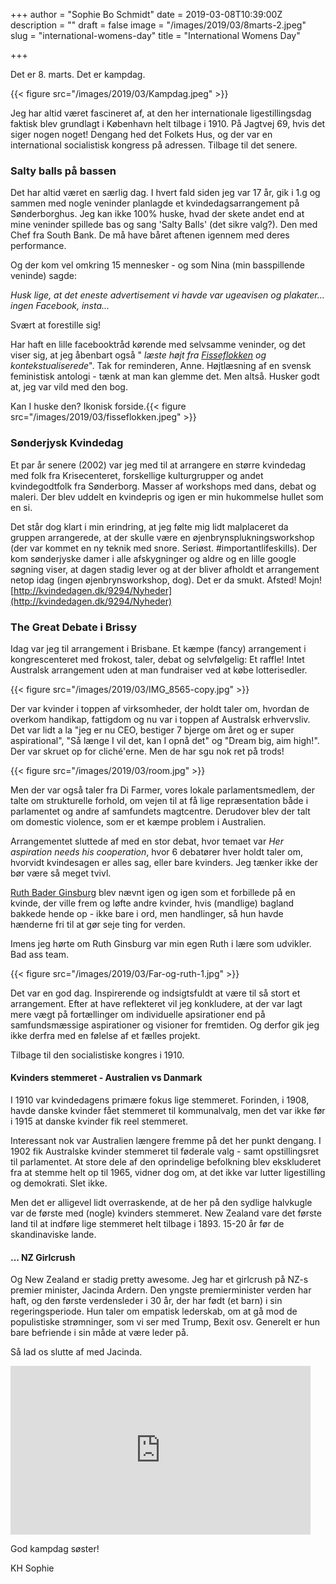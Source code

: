 +++
author = "Sophie Bo Schmidt"
date = 2019-03-08T10:39:00Z
description = ""
draft = false
image = "/images/2019/03/8marts-2.jpeg"
slug = "international-womens-day"
title = "International Womens Day"

+++


Det er 8. marts. Det er kampdag.

{{< figure src="/images/2019/03/Kampdag.jpeg" >}}

Jeg har altid været fascineret af, at den her internationale ligestillingsdag faktisk blev grundlagt i København helt tilbage i 1910. På Jagtvej 69, hvis det siger nogen noget! Dengang hed det Folkets Hus, og der var en international socialistisk kongress på adressen. Tilbage til det senere.

### Salty balls på bassen

Det har altid været en særlig dag. I hvert fald siden jeg var 17 år, gik i 1.g og sammen med nogle veninder planlagde et kvindedagsarrangement på Sønderborghus. Jeg kan ikke 100% huske, hvad der skete andet end at mine veninder spillede bas og sang 'Salty Balls' (det sikre valg?). Den med Chef fra South Bank. De må have båret aftenen igennem med deres performance.

Og der kom vel omkring 15 mennesker - og som Nina (min basspillende veninde) sagde:

_Husk lige, at det eneste advertisement vi havde var ugeavisen og plakater... ingen Facebook, insta..._

Svært at forestille sig!

Har haft en lille facebooktråd kørende med selvsamme veninder, og det viser sig, at jeg åbenbart også " _læste højt fra [Fisseflokken](https://www.boganmeldelse.com/8775140438) og kontekstualiserede_". Tak for reminderen, Anne. Højtlæsning af en svensk feministisk antologi - tænk at man kan glemme det. Men altså. Husker godt at, jeg var vild med den bog.

Kan I huske den? Ikonisk forside.{{< figure src="/images/2019/03/fisseflokken.jpeg" >}}

### Sønderjysk Kvindedag

Et par år senere (2002) var jeg med til at arrangere en større kvindedag med folk fra Krisecenteret, forskellige kulturgrupper og andet kvindegodtfolk fra Sønderborg. Masser af workshops med dans, debat og maleri. Der blev uddelt en kvindepris og igen er min hukommelse hullet som en si.

Det står dog klart i min erindring, at jeg følte mig lidt malplaceret da gruppen arrangerede, at der skulle være en øjenbrynsplukningsworkshop (der var kommet en ny teknik med snore. Seriøst. #importantlifeskills). Der kom sønderjyske damer i alle afskygninger og aldre og en lille google søgning viser, at dagen stadig lever og at der bliver afholdt et arrangement netop idag (ingen øjenbrynsworkshop, dog). Det er da smukt. Afsted! Mojn! [http://kvindedagen.dk/9294/Nyheder](http://kvindedagen.dk/9294/Nyheder)

### The Great Debate i Brissy

Idag var jeg til arrangement i Brisbane. Et kæmpe (fancy) arrangement i kongrescenteret med frokost, taler, debat og selvfølgelig: Et raffle! Intet Australsk arrangement uden at man fundraiser ved at købe lotterisedler.

{{< figure src="/images/2019/03/IMG_8565-copy.jpg" >}}

Der var kvinder i toppen af virksomheder, der holdt taler om, hvordan de overkom handikap, fattigdom og nu var i toppen af Australsk erhvervsliv. Det var lidt a la "jeg er nu CEO, bestiger 7 bjerge om året og er super aspirational", "Så længe I vil det, kan I opnå det" og "Dream big, aim high!". Der var skruet op for cliché'erne. Men de har sgu nok ret på trods!

{{< figure src="/images/2019/03/room.jpg" >}}

Men der var også taler fra Di Farmer, vores lokale parlamentsmedlem, der talte om strukturelle forhold, om vejen til at få lige repræsentation både i parlamentet og andre af samfundets magtcentre. Derudover blev der talt om domestic violence, som er et kæmpe problem i Australien.

Arrangementet sluttede af med en stor debat, hvor temaet var _Her aspiration needs his cooperation_, hvor 6 debatører hver holdt taler om, hvorvidt kvindesagen er alles sag, eller bare kvinders. Jeg tænker ikke der bør være så meget tvivl.

[Ruth Bader Ginsburg](https://en.wikipedia.org/wiki/Ruth_Bader_Ginsburg) blev nævnt igen og igen som et forbillede på en kvinde, der ville frem og løfte andre kvinder, hvis (mandlige) bagland bakkede hende op - ikke bare i ord, men handlinger, så hun havde hænderne fri til at gør seje ting for verden.

Imens jeg hørte om Ruth Ginsburg var min egen Ruth i lære som udvikler. Bad ass team.

{{< figure src="/images/2019/03/Far-og-ruth-1.jpg" >}}

Det var en god dag. Inspirerende og indsigtsfuldt at være til så stort et arrangement. Efter at have reflekteret vil jeg konkludere, at der var lagt mere vægt på fortællinger om individuelle  apsirationer end på samfundsmæssige aspirationer og visioner for fremtiden. Og derfor gik jeg ikke derfra med en følelse af et fælles projekt.

Tilbage til den socialistiske kongres i 1910.

#### Kvinders stemmeret - Australien vs Danmark

I 1910 var kvindedagens primære fokus lige stemmeret. Forinden, i 1908, havde danske kvinder fået stemmeret til kommunalvalg, men det var ikke før i 1915 at danske kvinder fik reel stemmeret.

Interessant nok var Australien længere fremme på det her punkt dengang. I 1902 fik Australske kvinder stemmeret til føderale valg - samt opstillingsret til parlamentet. At store dele af den oprindelige befolkning blev ekskluderet fra at stemme helt op til 1965, vidner dog om, at det ikke var lutter ligestilling og demokrati. Slet ikke.

Men det er alligevel lidt overraskende, at de her på den sydlige halvkugle var de første med (nogle) kvinders stemmeret. New Zealand vare det første land til at indføre lige stemmeret helt tilbage i 1893. 15-20 år før de skandinaviske lande.

#### ... NZ Girlcrush

Og New Zealand er stadig pretty awesome. Jeg har et girlcrush på NZ-s premier minister, Jacinda Ardern. Den yngste premierminister verden har haft, og den første verdensleder i 30 år, der har født (et barn) i sin regeringsperiode. Hun taler om empatisk lederskab, om at gå mod de populistiske strømninger, som vi ser med Trump, Bexit osv. Generelt er hun bare befriende i sin måde at være leder på.

Så lad os slutte af med Jacinda.

<iframe width="480" height="270" src="https://www.youtube.com/embed/ruDJp64prhc?feature=oembed" frameborder="0" allow="accelerometer; autoplay; encrypted-media; gyroscope; picture-in-picture" allowfullscreen></iframe>

God kampdag søster!

KH Sophie

